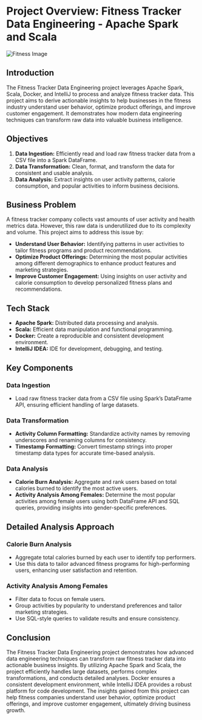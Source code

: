 # Project Overview: Fitness Tracker Data Engineering - Apache Spark and Scala
 
![Fitness Image](images/image.jpg)

## Introduction
The Fitness Tracker Data Engineering project leverages Apache Spark, Scala, Docker, and IntelliJ to process and analyze fitness tracker data. This project aims to derive actionable insights to help businesses in the fitness industry understand user behavior, optimize product offerings, and improve customer engagement. It demonstrates how modern data engineering techniques can transform raw data into valuable business intelligence.

## Objectives
1. **Data Ingestion:** Efficiently read and load raw fitness tracker data from a CSV file into a Spark DataFrame.
2. **Data Transformation:** Clean, format, and transform the data for consistent and usable analysis.
3. **Data Analysis:** Extract insights on user activity patterns, calorie consumption, and popular activities to inform business decisions.

## Business Problem
A fitness tracker company collects vast amounts of user activity and health metrics data. However, this raw data is underutilized due to its complexity and volume. This project aims to address this issue by:
- **Understand User Behavior:** Identifying patterns in user activities to tailor fitness programs and product recommendations.
- **Optimize Product Offerings:** Determining the most popular activities among different demographics to enhance product features and marketing strategies.
- **Improve Customer Engagement:** Using insights on user activity and calorie consumption to develop personalized fitness plans and recommendations.

## Tech Stack
- **Apache Spark:** Distributed data processing and analysis.
- **Scala:** Efficient data manipulation and functional programming.
- **Docker:** Create a reproducible and consistent development environment.
- **IntelliJ IDEA:** IDE for development, debugging, and testing.

## Key Components

### Data Ingestion
- Load raw fitness tracker data from a CSV file using Spark’s DataFrame API, ensuring efficient handling of large datasets.

### Data Transformation
- **Activity Column Formatting:** Standardize activity names by removing underscores and renaming columns for consistency.
- **Timestamp Formatting:** Convert timestamp strings into proper timestamp data types for accurate time-based analysis.

### Data Analysis
- **Calorie Burn Analysis:** Aggregate and rank users based on total calories burned to identify the most active users.
- **Activity Analysis Among Females:** Determine the most popular activities among female users using both DataFrame API and SQL queries, providing insights into gender-specific preferences.

## Detailed Analysis Approach

### Calorie Burn Analysis
- Aggregate total calories burned by each user to identify top performers.
- Use this data to tailor advanced fitness programs for high-performing users, enhancing user satisfaction and retention.

### Activity Analysis Among Females
- Filter data to focus on female users.
- Group activities by popularity to understand preferences and tailor marketing strategies.
- Use SQL-style queries to validate results and ensure consistency.

## Conclusion
The Fitness Tracker Data Engineering project demonstrates how advanced data engineering techniques can transform raw fitness tracker data into actionable business insights. By utilizing Apache Spark and Scala, the project efficiently handles large datasets, performs complex transformations, and conducts detailed analyses. Docker ensures a consistent development environment, while IntelliJ IDEA provides a robust platform for code development. The insights gained from this project can help fitness companies understand user behavior, optimize product offerings, and improve customer engagement, ultimately driving business growth.
